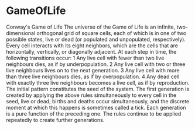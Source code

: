 # GameOfLife
Conway's Game of Life 
The universe of the Game of Life is an infinite, two-dimensional orthogonal grid of square cells, each of which is in one of two possible states, live or dead (or populated and unpopulated, respectively). Every cell interacts with its eight neighbors, which are the cells that are horizontally, vertically, or diagonally adjacent.
 At each step in time, the following transitions occur:
1 Any live cell with fewer than two live neighbours dies, as if by underpopulation.
2 Any live cell with two or three live neighbours lives on to the next generation.
3 Any live cell with more than three live neighbours dies, as if by overpopulation.
4 Any dead cell with exactly three live neighbours becomes a live cell, as if by reproduction.
The initial pattern constitutes the seed of the system. The first generation is created by applying the above rules simultaneously to every cell in the seed, live or dead; births and deaths occur simultaneously, and the discrete moment at which this happens is sometimes called a tick. Each generation is a pure function of the preceding one. The rules continue to be applied repeatedly to create further generations.
